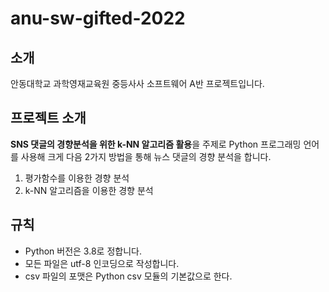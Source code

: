 # anu-sw-gifted-2022
## 소개
안동대학교 과학영재교육원 중등사사 소프트웨어 A반 프로젝트입니다.

## 프로젝트 소개
**SNS 댓글의 경향분석을 위한 k-NN 알고리즘 활용**을 주제로 Python 프로그래밍 언어를 사용해 크게 다음 2가지 방법을 통해 뉴스 댓글의 경향 분석을 합니다.
1. 평가함수를 이용한 경향 분석
2. k-NN 알고리즘을 이용한 경향 분석

## 규칙
* Python 버전은 3.8로 정합니다.
* 모든 파일은 utf-8 인코딩으로 작성합니다.
* csv 파일의 포맷은 Python csv 모듈의 기본값으로 한다.